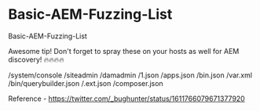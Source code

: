 # Basic-AEM-Fuzzing-List
Basic-AEM-Fuzzing-List

Awesome tip! Don't forget to spray these on your hosts as well for AEM discovery!  🔥🔥🔥🔥

/system/console
/siteadmin
/damadmin
/1.json
/apps.json
/bin.json
/var.xml
/bin/querybuilder.json
/.ext.json
/composer.json

Reference - https://twitter.com/_bughunter/status/1611766079671377920
